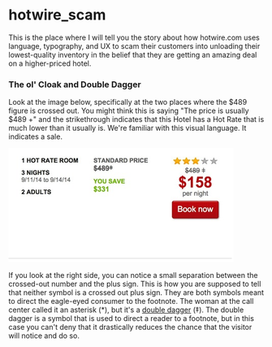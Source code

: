 hotwire_scam
============

This is the place where I will tell you the story about how hotwire.com uses language, typography, and UX to scam their customers into unloading their lowest-quality inventory in the belief that they are getting an amazing deal on a higher-priced hotel. 

### The ol' Cloak and Double Dagger
Look at the image below, specifically at the two places where the $489 figure is crossed out. You might think this is saying "The price is usually $489 +" and the strikethrough indicates that this Hotel has a Hot Rate that is much lower than it usually is. We're familiar with this visual language. It indicates a sale. 

![](advertised_price2.jpg)

If you look at the right side, you can notice a small separation between the crossed-out number and the plus sign. This is how you are supposed to tell that neither symbol is a crossed out plus sign. They are both symbols meant to direct the eagle-eyed consumer to the footnote. The woman at the call center called it an asterisk (*), but it's a [double dagger](http://en.wikipedia.org/wiki/Dagger_(typography)) (‡). The double dagger is a symbol that is used to direct a reader to a footnote, but in this case you can't deny that it drastically reduces the chance that the visitor will notice and do so. 

